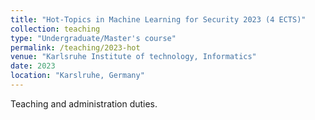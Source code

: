 ```yaml
---
title: "Hot-Topics in Machine Learning for Security 2023 (4 ECTS)"
collection: teaching
type: "Undergraduate/Master's course"
permalink: /teaching/2023-hot
venue: "Karlsruhe Institute of technology, Informatics"
date: 2023
location: "Karslruhe, Germany"
---
```


Teaching and administration duties.
